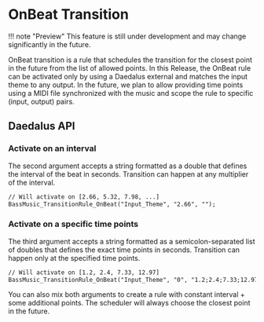 # OnBeat Transition

!!! note "Preview"
    This feature is still under development and may change significantly in the future.

OnBeat transition is a rule that schedules the transition for the closest point in the future from the list of 
allowed points.
In this Release, the OnBeat rule can be activated only by using a Daedalus external and matches the input theme 
to any output. 
In the future, we plan to allow providing time points using a MIDI file synchronized with the music
and scope the rule to specific (input, output) pairs.

## Daedalus API

### Activate on an interval
The second argument accepts a string formatted as a double that defines the interval of the beat in seconds.
Transition can happen at any multiplier of the interval.

```dae
// Will activate on [2.66, 5.32, 7.98, ...]
BassMusic_TransitionRule_OnBeat("Input_Theme", "2.66", "");
```

### Activate on a specific time points
The third argument accepts a string formatted as a semicolon-separated list of doubles that defines the exact time points in seconds.
Transition can happen only at the specified time points.

```dae
// Will activate on [1.2, 2.4, 7.33, 12.97]
BassMusic_TransitionRule_OnBeat("Input_Theme", "0", "1.2;2.4;7.33;12.97");
```

You can also mix both arguments to create a rule with constant interval + some additional points. 
The scheduler will always choose the closest point in the future.